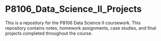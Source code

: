 # P8106_Data_Science_II_Projects
This is a repository for the P8106 Data Science II coursework. This repository contains notes, homework assignments, case studies, and final projects completed throughout the course.
